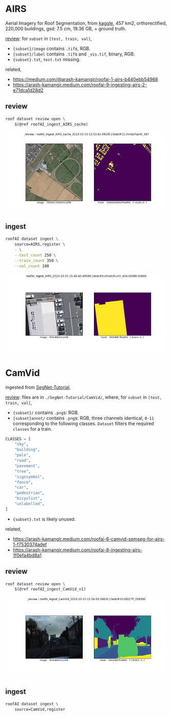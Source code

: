# AIRS

Aerial Imagery for Roof Segmentation, from [kaggle](https://www.kaggle.com/datasets/atilol/aerialimageryforroofsegmentation), 457 km2, orthorectified, 220,000 buildings, gsd: 7.5 cm, 19.36 GB, + ground truth.

[review](../../notebooks/dataset/custom/AIRS.ipynb): for `subset` in `[test, train, val]`,

- `{subset}/image` contains `.tif`s, RGB.
- `{subset}/label` contains `.tif`s and `_vis.tif`, binary, RGB.
- `{subset}.txt`, `test.txt` missing.

related,

- https://medium.com/@arash-kamangir/roofai-1-airs-b440ebb54968
- https://arash-kamangir.medium.com/roofai-9-ingesting-airs-2-e71dca1d28d2

## review

```bash
roof dataset review open \
    $(@ref roofAI_ingest_AIRS_cache)
```

![image](../../assets/christchurch_397.png)

## ingest


```bash
roofAI dataset ingest \
    source=AIRS,register \
    - \
    --test_count 250 \
    --train_count 350 \
    --val_count 100
```

![image](../../assets/christchurch_424-00000-00000.png)

# CamVid

ingested from [SegNet-Tutorial](https://github.com/alexgkendall/SegNet-Tutorial),

[review](../../notebooks/dataset/review.ipynb): files are in `./SegNet-Tutorial/CamVid/`, where, for `subset` in `[test, train, val]`,

- `{subset}/` contains `.png`s: RGB. 
- `{subset}annot/` contains `.png`s: RGB, three channels identical, `0-11` corresponding to the following classes. `Dataset` filters the required `classes` for a train.
```python
CLASSES = [
    "sky",
    "building",
    "pole",
    "road",
    "pavement",
    "tree",
    "signsymbol",
    "fence",
    "car",
    "pedestrian",
    "bicyclist",
    "unlabelled",
]
```
- `{subset}.txt` is likely unused.

related,

- https://arash-kamangir.medium.com/roofai-6-camvid-semseg-for-airs-1-f7530374adef
- https://arash-kamangir.medium.com/roofai-8-ingesting-airs-1f0efa4bd8a1

## review

```bash
roof dataset review open \
    $(@ref roofAI_ingest_CamVid_v1)
```

![image](../../assets/0001TP_009390.png)

## ingest


```bash
roofAI dataset ingest \
    source=CamVid,register
```